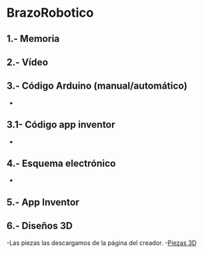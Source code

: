 # BrazoRobotico

## 1.- Memoria
## 2.- Vídeo 
## 3.- Código Arduino (manual/automático)
-
## 3.1- Código app inventor
-
## 4.- Esquema electrónico
-
## 5.- App Inventor
## 6.- Diseños 3D
-Las piezas las descargamos de la página del creador.
-[Piezas 3D](https://www.thingiverse.com/thing:1015238)

